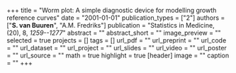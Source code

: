 +++
title = "Worm plot: A simple diagnostic device for modelling growth reference curves"
date = "2001-01-01"
publication_types = ["2"]
authors = ["**S. van Buuren**", "A.M. Fredriks"]
publication = "Statistics in Medicine, (20), 8, _1259--1277_"
abstract = ""
abstract_short = ""
image_preview = ""
selected = true
projects = []
tags = []
url_pdf = ""
url_preprint = ""
url_code = ""
url_dataset = ""
url_project = ""
url_slides = ""
url_video = ""
url_poster = ""
url_source = ""
math = true
highlight = true
[header]
image = ""
caption = ""
+++
